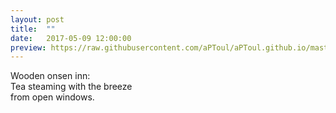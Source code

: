 ```yaml
---
layout: post
title:  ""
date:   2017-05-09 12:00:00
preview: https://raw.githubusercontent.com/aPToul/aPToul.github.io/master/_images/onsen.JPG
---
```


Wooden onsen inn:  
Tea steaming with the breeze  
from open windows.
